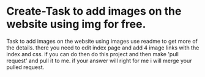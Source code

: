 # Create-Task to add images on the website using img for free.
Task to add images on the website using images use readme to get more of the details.
there you need to edit index page and add 4 image links with the index and css.
if you can do then do this project and then make 'pull request' and pull it to me.
if your answer will right for me i will merge your pulled request.
